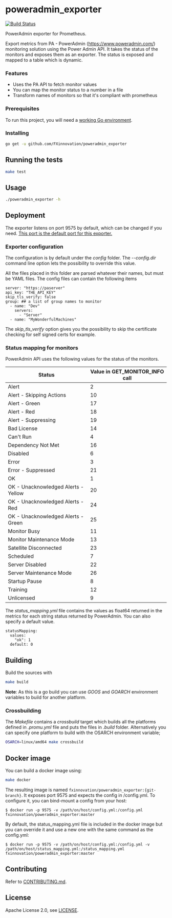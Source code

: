 # poweradmin_exporter
[![Build Status](https://travis-ci.org/FXinnovation/poweradmin_exporter.svg?branch=master)](https://travis-ci.org/FXinnovation/poweradmin_exporter)


PowerAdmin exporter for Prometheus.

Export metrics from PA - PowerAdmin (https://www.poweradmin.com/) monitoring solution using the Power Admin API.
It takes the status of the monitors and exposes them as an exporter. The status is exposed and mapped to a table which is dynamic.
### Features
- Uses the PA API to fetch monitor values
- You can map the monitor status to a number in a file
- Transform names of monitors so that it's compliant with prometheus
### Prerequisites

To run this project, you will need a [working Go environment](https://golang.org/doc/install).

### Installing

```bash
go get -u github.com/FXinnovation/poweradmin_exporter
```

## Running the tests

```bash
make test
```

## Usage

```bash
./poweradmin_exporter -h
```

## Deployment

The exporter listens on port 9575 by default, which can be changed if you need.
[This port is the default port for this exporter.](https://github.com/prometheus/prometheus/wiki/Default-port-allocations)

### Exporter configuration
The configuration is by default under the *config* folder. The *--config.dir* command line option lets the possibility to override this value.

All the files placed in this folder are parsed whatever their names, but must be YAML files.
The config files can contain the following items
```
server: "https://paserver"
api_key: "THE_API_KEY"
skip_tls_verify: false
group: ## a list of group names to monitor
  - name: "Dev"
    servers:
      - "Server"
  - name: "MyWonderfulMachines"
```
The _skip_tls_verify_ option gives you the possibility to skip the certificate checking for self signed certs for example.
### Status mapping for monitors
PowerAdmin API uses the following values for the status of the monitors.

Status|Value in GET_MONITOR_INFO call
------|-----
Alert|2
Alert - Skipping Actions|10
Alert - Green|17
Alert - Red|18
Alert - Suppressing|19
Bad License|14
Can't Run|4
Dependency Not Met|16
Disabled|6
Error|3
Error - Suppressed|21
OK|1
OK - Unacknowledged Alerts - Yellow|20
OK - Unacknowledged Alerts - Red|24
OK - Unacknowledged Alerts - Green|25
Monitor Busy|11
Monitor Maintenance Mode|13
Satellite Disconnected|23
Scheduled|7
Server Disabled|22
Server Maintenance Mode|26
Startup Pause|8
Training|12
Unlicensed|9
 	

The _status_mapping.yml_ file contains the values as float64 returned in the metrics for each string status returned by PowerAdmin. You can also specify a default value.
```
statusMapping:
  values:
    "ok": 1
  default: 0

```


## Building
Build the sources with 
```bash
make build
```
**Note**: As this is a go build you can use _GOOS_ and _GOARCH_ environment variables to build for another platform.
### Crossbuilding
The _Makefile_ contains a _crossbuild_ target which builds all the platforms defined in _.promu.yml_ file and puts the files in _.build_ folder. Alternatively you can specify one platform to build with the OSARCH environment variable;
```bash
OSARCH=linux/amd64 make crossbuild
```
## Docker image

You can build a docker image using:
```bash
make docker
```
The resulting image is named `fxinnovation/poweradmin_exporter:{git-branch}`.
It exposes port 9575 and expects the config in /config.yml. To configure it, you can bind-mount a config from your host: 
```
$ docker run -p 9575 -v /path/on/host/config.yml:/config.yml fxinnovation/poweradmin_exporter:master
```
By default, the status_mapping.yml file is included in the docker image but you can override it and use a new one with the same command as the config.yml:
```
$ docker run -p 9575 -v /path/on/host/config.yml:/config.yml -v /path/on/host/status_mapping.yml:/status_mapping.yml fxinnovation/poweradmin_exporter:master
```

## Contributing

Refer to [CONTRIBUTING.md](https://github.com/FXinnovation/poweradmin_exporter/blob/master/CONTRIBUTING.md).

## License

Apache License 2.0, see [LICENSE](https://github.com/FXinnovation/poweradmin_exporter/blob/master/LICENSE).
